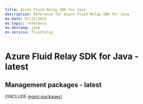 ```yaml
---
title: Azure Fluid Relay SDK for Java
description: Reference for Azure Fluid Relay SDK for Java
ms.date: 07/22/2025
ms.topic: reference
ms.devlang: java
ms.service: fluidrelay
---
```

# Azure Fluid Relay SDK for Java - latest

## Management packages - latest
[!INCLUDE [mgmt-packages](fluid-relay-mgmt-index.md)]